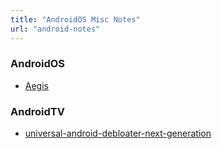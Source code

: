 ```yaml
---
title: "AndroidOS Misc Notes"
url: "android-notes"
---
```


### AndroidOS

* [Aegis](https://github.com/beemdevelopment/Aegis)

### AndroidTV

* [universal-android-debloater-next-generation](https://github.com/Universal-Debloater-Alliance/universal-android-debloater-next-generation)